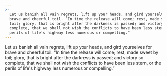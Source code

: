```yaml
---
>-
  Let us banish all vain regrets, lift up your heads, and gird yourselves for
  brave and cheerful toil. “In time the release will come; rest, made sweet by
  toil; glory, that is bright after the darkness is passed; and victory so
  complete, that we shall not wish the conflicts to have been less stern, or the
  perils of life's highway less numerous or compelling.”
---
```


Let us banish all vain regrets, lift up your heads, and gird yourselves for brave and cheerful toil. “In time the release will come; rest, made sweet by toil; glory, that is bright after the darkness is passed; and victory so complete, that we shall not wish the conflicts to have been less stern, or the perils of life's highway less numerous or compelling.”